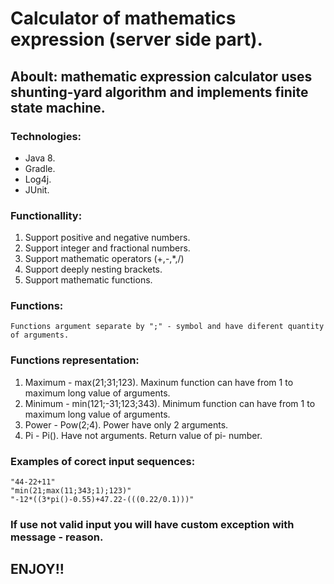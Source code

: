 # Calculator of mathematics expression (server side part).

## Aboult: mathematic expression calculator uses shunting-yard algorithm and implements finite state machine.

### Technologies:
*  Java 8.
*  Gradle.
*  Log4j.
*  JUnit.

### Functionallity:
1. Support positive and negative numbers.
1. Support integer and fractional numbers.
1. Support mathematic operators (+,-,*,/)
1. Support deeply nesting brackets.
1. Support mathematic functions.

### Functions:
    Functions argument separate by ";" - symbol and have diferent quantity of arguments.

### Functions representation:
1. Maximum - max(21;31;123). Maxinum function can have from 1 to maximum long value of arguments.
1. Minimum - min(121;-31;123;343). Minimum function can have from 1 to maximum long value of arguments.
1. Power - Pow(2;4). Power have only 2 arguments.
1. Pi - Pi(). Have not arguments. Return value of pi- number.

### Examples of corect input sequences:
    "44-22+11"
    "min(21;max(11;343;1);123)"
    "-12*((3*pi()-0.55)+47.22-(((0.22/0.1)))"

### If use not valid input you will have custom exception with message - reason.

## ENJOY!!

    

